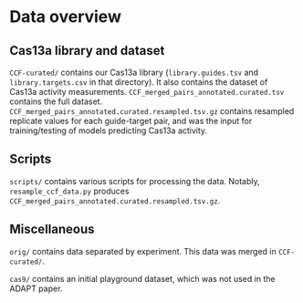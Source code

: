 # Data overview

## Cas13a library and dataset

`CCF-curated/` contains our Cas13a library (`library.guides.tsv` and `library.targets.csv` in that directory).
It also contains the dataset of Cas13a activity measurements.
`CCF_merged_pairs_annotated.curated.tsv` contains the full dataset.
`CCF_merged_pairs_annotated.curated.resampled.tsv.gz` contains resampled replicate values for each guide-target pair, and was the input for training/testing of models predicting Cas13a activity.

## Scripts

`scripts/` contains various scripts for processing the data.
Notably, `resample_ccf_data.py` produces `CCF_merged_pairs_annotated.curated.resampled.tsv.gz`.

## Miscellaneous

`orig/` contains data separated by experiment.
This data was merged in `CCF-curated/`.

`cas9/` contains an initial playground dataset, which was not used in the ADAPT paper.
